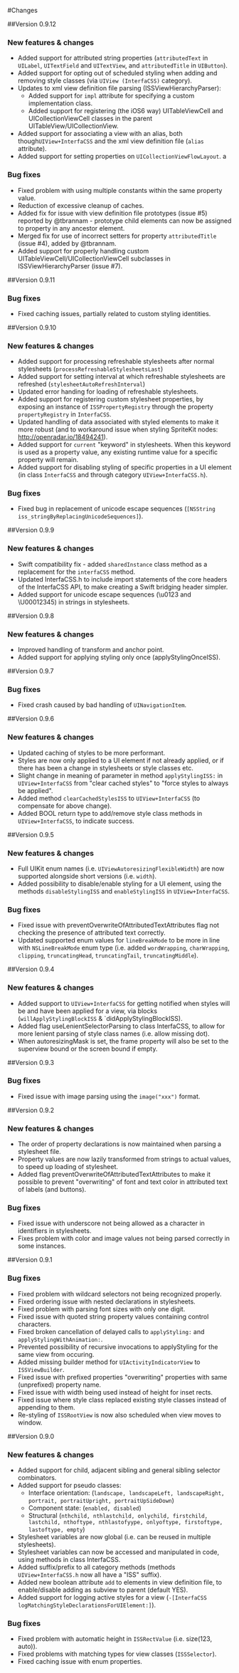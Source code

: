#Changes


##Version 0.9.12

### New features & changes
* Added support for attributed string properties (`attributedText` in `UILabel`, `UITextField` and `UITextView`, and `attributedTitle` in `UIButton`).
* Added support for opting out of scheduled styling when adding and removing style classes (via `UIView (InterfaCSS)` category).
* Updates to xml view definition file parsing (ISSViewHierarchyParser): 
    * Added support for `impl` attribute for specifying a custom implementation class. 
    * Added support for registering (the iOS6 way) UITableViewCell and UICollectionViewCell classes in the parent UITableView/UICollectionView.
* Added support for associating a view with an alias, both though`UIView+InterfaCSS` and the xml view definition file (`alias` attribute).
* Added support for setting properties on `UICollectionViewFlowLayout`.
a
### Bug fixes
* Fixed problem with using multiple constants within the same property value.
* Reduction of excessive cleanup of caches.
* Added fix for issue with view definition file prototypes (issue #5) reported by @tbrannam - prototype child elements can now be assigned to property in any ancestor element.
* Merged fix for use of incorrect setters for property `attributedTitle` (issue #4), added by @tbrannam.
* Added support for properly handling custom UITableViewCell/UICollectionViewCell subclasses in ISSViewHierarchyParser (issue #7).


##Version 0.9.11

### Bug fixes
* Fixed caching issues, partially related to custom styling identities.


##Version 0.9.10

### New features & changes
* Added support for processing refreshable stylesheets after normal stylesheets (`processRefreshableStylesheetsLast`) 
* Added support for setting interval at which refreshable stylesheets are refreshed (`stylesheetAutoRefreshInterval`) 
* Updated error handing for loading of refreshable stylesheets.
* Added support for registering custom stylesheet properties, by exposing an instance of `ISSPropertyRegistry` through the property `propertyRegistry` in `InterfaCSS`.
* Updated handling of data associated with styled elements to make it more robust (and to workaround issue when styling SpriteKit nodes: http://openradar.io/18494241).
* Added support for `current` "keyword" in stylesheets. When this keyword is used as a property value, any existing runtime value for a specific property will remain.
* Added support for disabling styling of specific properties in a UI element (in class `InterfaCSS` and through category `UIView+InterfaCSS.h`).

### Bug fixes
* Fixed bug in replacement of unicode escape sequences (`[NSString iss_stringByReplacingUnicodeSequences]`).
 

##Version 0.9.9

### New features & changes
* Swift compatibility fix - added `sharedInstance` class method as a replacement for the `interfaCSS` method.
* Updated InterfaCSS.h to include import statements of the core headers of the InterfaCSS API, to make creating a Swift bridging header simpler.
* Added support for unicode escape sequences (\u0123 and \U00012345) in strings in stylesheets.


##Version 0.9.8

### New features & changes
* Improved handling of transform and anchor point.
* Added support for applying styling only once (applyStylingOnceISS).


##Version 0.9.7

### Bug fixes
* Fixed crash caused by bad handling of `UINavigationItem`.



##Version 0.9.6

### New features & changes
* Updated caching of styles to be more performant.
* Styles are now only applied to a UI element if not already applied, or if there has been a change in stylesheets or style classes etc.
* Slight change in meaning of parameter in method `applyStylingISS:` in `UIView+InterfaCSS` from "clear cached styles" to "force styles to always be applied".
* Added method `clearCachedStylesISS` to `UIView+InterfaCSS` (to compensate for above change).
* Added BOOL return type to add/remove style class methods in `UIView+InterfaCSS`, to indicate success.



##Version 0.9.5

### New features & changes
* Full UIKit enum names (i.e. `UIViewAutoresizingFlexibleWidth`) are now supported alongside short versions (i.e. `width`).
* Added possibility to disable/enable styling for a UI element, using the methods `disableStylingISS` and `enableStylingISS` in `UIView+InterfaCSS`.

### Bug fixes
* Fixed issue with preventOverwriteOfAttributedTextAttributes flag not checking the presence of attributed text correctly.
* Updated supported enum values for `lineBreakMode` to be more in line with `NSLineBreakMode` enum type (i.e. added `wordWrapping`, `charWrapping`, `clipping`, `truncatingHead`, `truncatingTail`, `truncatingMiddle`).



##Version 0.9.4

### New features & changes
* Added support to `UIView+InterfaCSS` for getting notified when styles will be and have been applied for a view, via blocks (`willApplyStylingBlockISS` & `didApplyStylingBlockISS).
* Added flag useLenientSelectorParsing to class InterfaCSS, to allow for more lenient parsing of style class names (i.e. allow missing dot).
* When autoresizingMask is set, the frame property will also be set to the superview bound or the screen bound if empty.



##Version 0.9.3

### Bug fixes
* Fixed issue with image parsing using the `image("xxx")` format.



##Version 0.9.2

### New features & changes
* The order of property declarations is now maintained when parsing a stylesheet file.
* Property values are now lazily transformed from strings to actual values, to speed up loading of stylesheet.
* Added flag preventOverwriteOfAttributedTextAttributes to make it possible to prevent "overwriting" of font and text color in attributed text of labels (and buttons).

### Bug fixes
* Fixed issue with underscore not being allowed as a character in identifiers in stylesheets.
* Fixes problem with color and image values not being parsed correctly in some instances.



##Version 0.9.1

### Bug fixes

* Fixed problem with wildcard selectors not being recognized properly.
* Fixed ordering issue with nested declarations in stylesheets.
* Fixed problem with parsing font sizes with only one digit.
* Fixed issue with quoted string property values containing control characters.
* Fixed broken cancellation of delayed calls to `applyStyling:` and `applyStylingWithAnimation:`.
* Prevented possibility of recursive invocations to applyStyling for the same view from occuring.
* Added missing builder method for `UIActivityIndicatorView` to `ISSViewBuilder`.
* Fixed issue with prefixed properties "overwriting" properties with same (unprefixed) property name.
* Fixed issue with width being used instead of height for inset rects.
* Fixed issue where style class replaced existing style classes instead of appending to them.
* Re-styling of `ISSRootView` is now also scheduled when view moves to window.



##Version 0.9.0

### New features & changes
* Added support for child, adjacent sibling and general sibling selector combinators.
* Added support for pseudo classes:
	* Interface orientation: (`landscape, landscapeLeft, landscapeRight, portrait, portraitUpright, portraitUpSideDown`)
	* Component state: (`enabled, disabled`)
	* Structural (`nthchild, nthlastchild, onlychild, firstchild, lastchild, nthoftype, nthlastofyype, onlyoftype, firstoftype, lastoftype, empty`)
* Stylesheet variables are now global (i.e. can be reused in multiple stylesheets).
* Stylesheet variables can now be accessed and manipulated in code, using methods in class InterfaCSS.
* Added suffix/prefix to all category methods (methods `UIView+InterfaCSS.h` now all have a "ISS" suffix).
* Added new boolean attribute `add` to elements in view definition file, to enable/disable adding as subview to parent (default YES).
* Added support for logging active styles for a view (`-[InterfaCSS logMatchingStyleDeclarationsForUIElement:]`).

### Bug fixes

* Fixed problem with automatic height in `ISSRectValue` (i.e. size(123, auto)).
* Fixed problems with matching types for view classes (`ISSSelector`).
* Fixed caching issue with enum properties.
